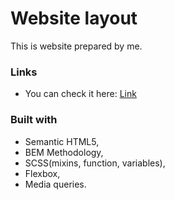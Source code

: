 # Website layout

This is website prepared by me.


### Links

- You can check it here: [Link](https://domdzia.github.io/Website-layout/)


### Built with

- Semantic HTML5,
- BEM Methodology, 
- SCSS(mixins, function, variables),
- Flexbox,
- Media queries.